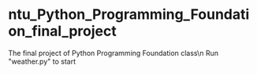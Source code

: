 # ntu_Python_Programming_Foundation_final_project
The final project of Python Programming Foundation class\n
Run "weather.py" to start
